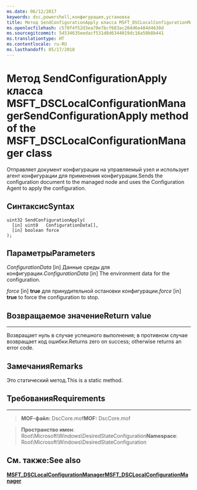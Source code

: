 ```yaml
---
ms.date: 06/12/2017
keywords: dsc,powershell,конфигурация,установка
title: Метод SendConfigurationApply класса MSFT_DSCLocalConfigurationManager
ms.openlocfilehash: c578f4f52d3ea70e7bcf683ac204d6e484d4630d
ms.sourcegitcommit: 54534635eedacf531d8d6344019dc16a50b8b441
ms.translationtype: HT
ms.contentlocale: ru-RU
ms.lasthandoff: 05/17/2018
---
```

# <a name="sendconfigurationapply-method-of-the-msftdsclocalconfigurationmanager-class"></a><span data-ttu-id="7778a-103">Метод SendConfigurationApply класса MSFT_DSCLocalConfigurationManager</span><span class="sxs-lookup"><span data-stu-id="7778a-103">SendConfigurationApply method of the MSFT_DSCLocalConfigurationManager class</span></span>

<span data-ttu-id="7778a-104">Отправляет документ конфигурации на управляемый узел и использует агент конфигурации для применения конфигурации.</span><span class="sxs-lookup"><span data-stu-id="7778a-104">Sends the configuration document to the managed node and uses the Configuration Agent to apply the configuration.</span></span>

<a name="syntax"></a><span data-ttu-id="7778a-105">Синтаксис</span><span class="sxs-lookup"><span data-stu-id="7778a-105">Syntax</span></span>
------

```mof
uint32 SendConfigurationApply(
  [in] uint8   ConfigurationData[],
  [in] boolean force
);
```

<a name="parameters"></a><span data-ttu-id="7778a-106">Параметры</span><span class="sxs-lookup"><span data-stu-id="7778a-106">Parameters</span></span>
----------

<span data-ttu-id="7778a-107">*ConfigurationData* \[in\] Данные среды для конфигурации.</span><span class="sxs-lookup"><span data-stu-id="7778a-107">*ConfigurationData* \[in\] The environment data for the configuration.</span></span>

<span data-ttu-id="7778a-108">*force* \[in\] **true** для принудительной остановки конфигурации.</span><span class="sxs-lookup"><span data-stu-id="7778a-108">*force* \[in\] **true** to force the configuration to stop.</span></span>

## <a name="return-value"></a><span data-ttu-id="7778a-109">Возвращаемое значение</span><span class="sxs-lookup"><span data-stu-id="7778a-109">Return value</span></span>
------------

<span data-ttu-id="7778a-110">Возвращает нуль в случае успешного выполнения; в противном случае возвращает код ошибки.</span><span class="sxs-lookup"><span data-stu-id="7778a-110">Returns zero on success; otherwise returns an error code.</span></span>

## <a name="remarks"></a><span data-ttu-id="7778a-111">Замечания</span><span class="sxs-lookup"><span data-stu-id="7778a-111">Remarks</span></span>

<span data-ttu-id="7778a-112">Это статический метод.</span><span class="sxs-lookup"><span data-stu-id="7778a-112">This is a static method.</span></span>

## <a name="requirements"></a><span data-ttu-id="7778a-113">Требования</span><span class="sxs-lookup"><span data-stu-id="7778a-113">Requirements</span></span>
------------
><span data-ttu-id="7778a-114">**MOF-файл:** DscCore.mof</span><span class="sxs-lookup"><span data-stu-id="7778a-114">**MOF:** DscCore.mof</span></span>

><span data-ttu-id="7778a-115">**Пространство имен**: Root\Microsoft\Windows\DesiredStateConfiguration</span><span class="sxs-lookup"><span data-stu-id="7778a-115">**Namespace**: Root\Microsoft\Windows\DesiredStateConfiguration</span></span>


## <a name="see-also"></a><span data-ttu-id="7778a-116">См. также:</span><span class="sxs-lookup"><span data-stu-id="7778a-116">See also</span></span>


[<span data-ttu-id="7778a-117">**MSFT_DSCLocalConfigurationManager**</span><span class="sxs-lookup"><span data-stu-id="7778a-117">**MSFT_DSCLocalConfigurationManager**</span></span>](msft-dsclocalconfigurationmanager.md)